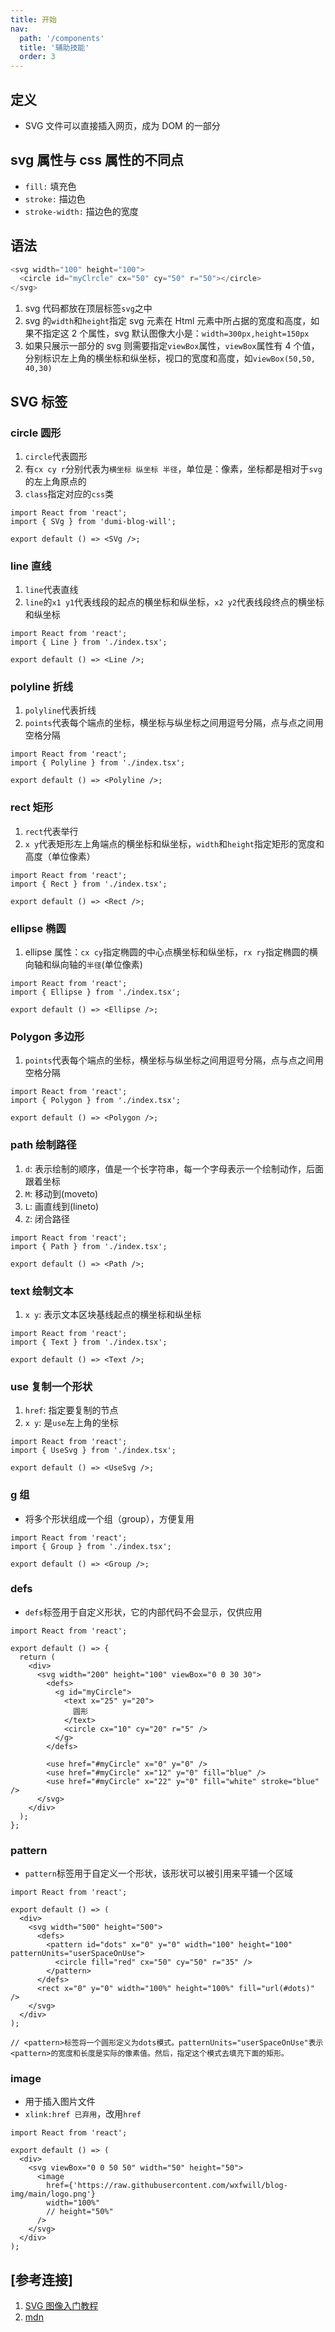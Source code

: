 ```yaml
---
title: 开始
nav:
  path: '/components'
  title: '辅助技能'
  order: 3
---
```


## 定义

- SVG 文件可以直接插入网页，成为 DOM 的一部分

## svg 属性与 css 属性的不同点

- `fill:` 填充色
- `stroke:` 描边色
- `stroke-width:` 描边色的宽度

## 语法

```js
<svg width="100" height="100">
  <circle id="myClrcle" cx="50" cy="50" r="50"></circle>
</svg>
```

1. svg 代码都放在顶层标签`svg`之中
2. svg 的`width`和`height`指定 svg 元素在 Html 元素中所占据的宽度和高度，如果不指定这 2 个属性，svg 默认图像大小是：`width=300px,height=150px`
3. 如果只展示一部分的 svg 则需要指定`viewBox`属性，`viewBox`属性有 4 个值，分别标识左上角的横坐标和纵坐标，视口的宽度和高度，如`viewBox(50,50, 40,30)`

## SVG 标签

### circle 圆形

1. `circle`代表圆形
2. 有`cx cy r`分别代表为`横坐标 纵坐标 半径`，单位是：像素，坐标都是相对于`svg`的左上角原点的
3. `class`指定对应的`css`类
<!-- <code src="./index.tsx"></code> -->

```tsx
import React from 'react';
import { SVg } from 'dumi-blog-will';

export default () => <SVg />;
```

### line 直线

1. `line`代表直线
2. `line`的`x1 y1`代表线段的起点的横坐标和纵坐标，`x2 y2`代表线段终点的横坐标和纵坐标

```tsx
import React from 'react';
import { Line } from './index.tsx';

export default () => <Line />;
```

### polyline 折线

1. `polyline`代表折线
2. `points`代表每个端点的坐标，横坐标与纵坐标之间用逗号分隔，点与点之间用空格分隔

```tsx
import React from 'react';
import { Polyline } from './index.tsx';

export default () => <Polyline />;
```

### rect 矩形

1. `rect`代表举行
2. `x y`代表矩形左上角端点的横坐标和纵坐标，`width`和`height`指定矩形的宽度和高度（单位像素）

```tsx
import React from 'react';
import { Rect } from './index.tsx';

export default () => <Rect />;
```

### ellipse 椭圆

1. ellipse 属性：`cx cy`指定椭圆的中心点横坐标和纵坐标，`rx ry`指定椭圆的横向轴和纵向轴的`半径`(单位像素)

```tsx
import React from 'react';
import { Ellipse } from './index.tsx';

export default () => <Ellipse />;
```

### Polygon 多边形

1. `points`代表每个端点的坐标，横坐标与纵坐标之间用逗号分隔，点与点之间用空格分隔

```tsx
import React from 'react';
import { Polygon } from './index.tsx';

export default () => <Polygon />;
```

### path 绘制路径

1. `d`: 表示绘制的顺序，值是一个长字符串，每一个字母表示一个绘制动作，后面跟着坐标
2. `M`: 移动到(moveto)
3. `L`: 画直线到(lineto)
4. `Z`: 闭合路径

```tsx
import React from 'react';
import { Path } from './index.tsx';

export default () => <Path />;
```

### text 绘制文本

1. `x y`: 表示文本区块基线起点的横坐标和纵坐标

```tsx
import React from 'react';
import { Text } from './index.tsx';

export default () => <Text />;
```

### use 复制一个形状

1. `href`: 指定要复制的节点
2. `x y`: 是`use`左上角的坐标

```tsx
import React from 'react';
import { UseSvg } from './index.tsx';

export default () => <UseSvg />;
```

### g 组

- 将多个形状组成一个组（group），方便复用

```tsx
import React from 'react';
import { Group } from './index.tsx';

export default () => <Group />;
```

### defs

- `defs`标签用于自定义形状，它的内部代码不会显示，仅供应用

```tsx
import React from 'react';

export default () => {
  return (
    <div>
      <svg width="200" height="100" viewBox="0 0 30 30">
        <defs>
          <g id="myCircle">
            <text x="25" y="20">
              圆形
            </text>
            <circle cx="10" cy="20" r="5" />
          </g>
        </defs>

        <use href="#myCircle" x="0" y="0" />
        <use href="#myCircle" x="12" y="0" fill="blue" />
        <use href="#myCircle" x="22" y="0" fill="white" stroke="blue" />
      </svg>
    </div>
  );
};
```

### pattern

- `pattern`标签用于自定义一个形状，该形状可以被引用来平铺一个区域

```tsx
import React from 'react';

export default () => (
  <div>
    <svg width="500" height="500">
      <defs>
        <pattern id="dots" x="0" y="0" width="100" height="100" patternUnits="userSpaceOnUse">
          <circle fill="red" cx="50" cy="50" r="35" />
        </pattern>
      </defs>
      <rect x="0" y="0" width="100%" height="100%" fill="url(#dots)" />
    </svg>
  </div>
);

// <pattern>标签将一个圆形定义为dots模式。patternUnits="userSpaceOnUse"表示<pattern>的宽度和长度是实际的像素值。然后，指定这个模式去填充下面的矩形。
```

### image

- 用于插入图片文件
- `xlink:href 已弃用`，改用`href`

```tsx
import React from 'react';

export default () => (
  <div>
    <svg viewBox="0 0 50 50" width="50" height="50">
      <image
        href={'https://raw.githubusercontent.com/wxfwill/blog-img/main/logo.png'}
        width="100%"
        // height="50%"
      />
    </svg>
  </div>
);
```

## [参考连接]

1. [SVG 图像入门教程](https://www.ruanyifeng.com/blog/2018/08/svg.html)
2. [mdn](https://developer.mozilla.org/en-US/docs/Web/SVG)
